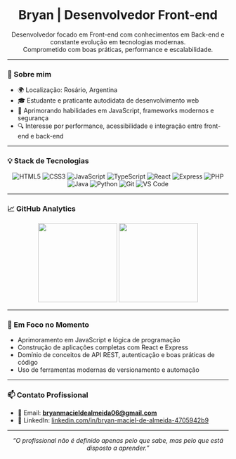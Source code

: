 <h1 align="center">Bryan | Desenvolvedor Front-end</h1>

<p align="center">
  Desenvolvedor focado em Front-end com conhecimentos em Back-end e constante evolução em tecnologias modernas. <br/>
  Comprometido com boas práticas, performance e escalabilidade.
</p>

---

### 💼 Sobre mim

- 🌍 Localização: Rosário, Argentina
- 🎓 Estudante e praticante autodidata de desenvolvimento web
- 🧠 Aprimorando habilidades em JavaScript, frameworks modernos e segurança
- 🔍 Interesse por performance, acessibilidade e integração entre front-end e back-end

---

### 💡 Stack de Tecnologias

<div align="center">

![HTML5](https://img.shields.io/badge/HTML5-e34c26?style=for-the-badge&logo=html5&logoColor=white)
![CSS3](https://img.shields.io/badge/CSS3-1572B6?style=for-the-badge&logo=css3&logoColor=white)
![JavaScript](https://img.shields.io/badge/JavaScript-F7DF1E?style=for-the-badge&logo=javascript&logoColor=black)
![TypeScript](https://img.shields.io/badge/TypeScript-3178C6?style=for-the-badge&logo=typescript&logoColor=white)
![React](https://img.shields.io/badge/React-20232A?style=for-the-badge&logo=react&logoColor=61DAFB)
![Express](https://img.shields.io/badge/Express.js-000000?style=for-the-badge&logo=express&logoColor=white)
![PHP](https://img.shields.io/badge/PHP-777BB4?style=for-the-badge&logo=php&logoColor=white)
![Java](https://img.shields.io/badge/Java-007396?style=for-the-badge&logo=java&logoColor=white)
![Python](https://img.shields.io/badge/Python-3776AB?style=for-the-badge&logo=python&logoColor=white)
![Git](https://img.shields.io/badge/Git-F05032?style=for-the-badge&logo=git&logoColor=white)
![VS Code](https://img.shields.io/badge/VS%20Code-007ACC?style=for-the-badge&logo=visual-studio-code&logoColor=white)

</div>

---

### 📈 GitHub Analytics

<div align="center">
  <img src="https://github-readme-stats.vercel.app/api?username=Bryan-M-Almeida&show_icons=true&theme=github_dark&hide_border=true" height="180"/>
  <img src="https://github-readme-stats.vercel.app/api/top-langs/?username=Bryan-M-Almeida&layout=compact&theme=github_dark&hide_border=true" height="180"/>
</div>

---

### 📌 Em Foco no Momento

- Aprimoramento em JavaScript e lógica de programação
- Construção de aplicações completas com React e Express
- Domínio de conceitos de API REST, autenticação e boas práticas de código
- Uso de ferramentas modernas de versionamento e automação

---

### 📫 Contato Profissional

- 📧 Email: **bryanmacieldealmeida06@gmail.com**
- 💼 LinkedIn: [linkedin.com/in/bryan-maciel-de-almeida-4705942b9](https://linkedin.com/in/bryan-maciel-de-almeida-4705942b9)

---

<p align="center"><i>“O profissional não é definido apenas pelo que sabe, mas pelo que está disposto a aprender.”</i></p>
